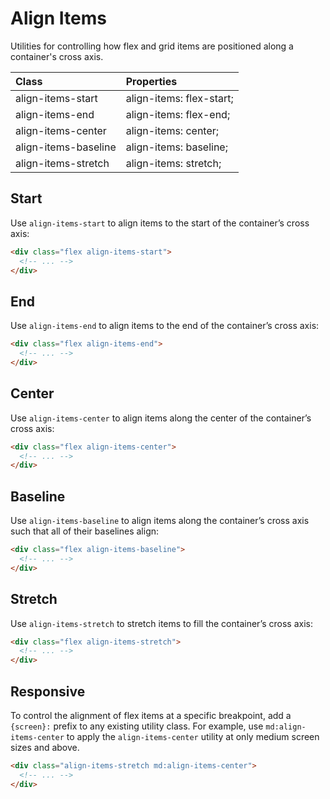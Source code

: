 # Align Items

Utilities for controlling how flex and grid items are positioned along a container's cross axis.


| Class                | Properties               |
| :------------------- | :----------------------- |
| align-items-start    | align-items: flex-start; |
| align-items-end      | align-items: flex-end;   |
| align-items-center   | align-items: center;     |
| align-items-baseline | align-items: baseline;   |
| align-items-stretch  | align-items: stretch;    |

## Start

Use `align-items-start` to align items to the start of the container’s cross axis:

```html
<div class="flex align-items-start">
  <!-- ... -->
</div>
```

## End

Use `align-items-end` to align items to the end of the container’s cross axis:

```html
<div class="flex align-items-end">
  <!-- ... -->
</div>
```

## Center

Use `align-items-center` to align items along the center of the container’s cross axis:

```html
<div class="flex align-items-center">
  <!-- ... -->
</div>
```

## Baseline

Use `align-items-baseline` to align items along the container’s cross axis such that all of their baselines align:

```html
<div class="flex align-items-baseline">
  <!-- ... -->
</div>
```

## Stretch

Use `align-items-stretch` to stretch items to fill the container’s cross axis:

```html
<div class="flex align-items-stretch">
  <!-- ... -->
</div>
```

## Responsive

To control the alignment of flex items at a specific breakpoint, add a `{screen}:` prefix to any existing utility class. For example, use `md:align-items-center` to apply the `align-items-center` utility at only medium screen sizes and above.

```html
<div class="align-items-stretch md:align-items-center">
  <!-- ... -->
</div>
```
